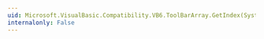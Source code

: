 ```yaml
---
uid: Microsoft.VisualBasic.Compatibility.VB6.ToolBarArray.GetIndex(System.Windows.Forms.ToolBar)
internalonly: False
---
```

